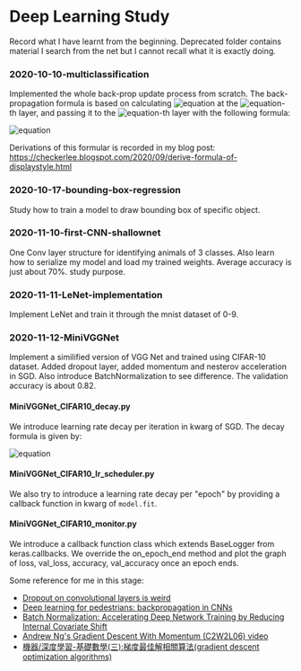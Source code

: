 # Deep Learning Study
Record what I have learnt from the beginning. Deprecated folder contains material I search from the net but I cannot recall what it is exactly doing.

### 2020-10-10-multiclassification
Implemented the whole back-prop update process from scratch. The back-propagation formula is based on calculating ![equation](http://latex.codecogs.com/svg.latex?\delta_\ell) at the ![equation](http://latex.codecogs.com/svg.latex?\ell)-th layer, and passing it to the ![equation](http://latex.codecogs.com/svg.latex?(\ell-1))-th layer with the following formula: 

![equation](https://latex.codecogs.com/svg.latex?%20\delta_{\ell}%20=%20\frac{1}{m}\cdot%20\Phi^{[\ell]}{}%27(U^{[\ell]})%20*%20\left[W^{[\ell+1]T}%20\cdot%20\delta_{\ell+1}\right]\quad%20\text{with}\quad%20\frac{\partial%20\mathcal%20L}{\partial%20W^{[\ell]}}%20=%20\delta_\ell%20Y^{[\ell-1]T})

Derivations of this formular is recorded in my blog post:
https://checkerlee.blogspot.com/2020/09/derive-formula-of-displaystyle.html

### 2020-10-17-bounding-box-regression
Study how to train a model to draw bounding box of specific object.

### 2020-11-10-first-CNN-shallownet
One Conv layer structure for identifying animals of 3 classes. Also learn how to serialize my model and load my trained weights. Average accuracy is just about 70%. study purpose.

### 2020-11-11-LeNet-implementation
Implement LeNet and train it through the mnist dataset of 0-9.

### 2020-11-12-MiniVGGNet
Implement a similified version of VGG Net and trained using CIFAR-10 dataset. Added dropout layer, added momentum and nesterov acceleration in SGD. Also introduce BatchNormalization to see difference. The validation accuracy is about 0.82. 

#### MiniVGGNet_CIFAR10_decay.py 
We introduce learning rate decay per iteration in kwarg of SGD. The decay formula is given by:

![equation](https://latex.codecogs.com/svg.latex?\alpha_0\times%20\frac{1}{1+\underbrace{\boxed{\frac{\displaystyle%20\alpha_0}{\text{batchSize}}}}_{\text{decay}}%20\times%20\text{iterations}})

#### MiniVGGNet_CIFAR10_lr_scheduler.py
We also try to introduce a learning rate decay per "epoch" by providing a callback function in kwarg of `model.fit`.

#### MiniVGGNet_CIFAR10_monitor.py
We introduce a callback function class which extends BaseLogger from keras.callbacks. We override the on_epoch_end method and plot the graph of loss, val_loss, accuracy, val_accuracy once an epoch ends.

Some reference for me in this stage:
- [Dropout on convolutional layers is weird](https://towardsdatascience.com/dropout-on-convolutional-layers-is-weird-5c6ab14f19b2)
- [Deep learning for pedestrians: backpropagation in CNNs](https://arxiv.org/abs/1811.11987)
- [Batch Normalization: Accelerating Deep Network Training by Reducing Internal Covariate Shift](https://arxiv.org/abs/1502.03167)
- [Andrew Ng's Gradient Descent With Momentum (C2W2L06) video](https://www.youtube.com/watch?v=k8fTYJPd3_I)
- [機器/深度學習-基礎數學(三):梯度最佳解相關算法(gradient descent optimization algorithms)](https://medium.com/@chih.sheng.huang821/%E6%A9%9F%E5%99%A8%E5%AD%B8%E7%BF%92-%E5%9F%BA%E7%A4%8E%E6%95%B8%E5%AD%B8-%E4%B8%89-%E6%A2%AF%E5%BA%A6%E6%9C%80%E4%BD%B3%E8%A7%A3%E7%9B%B8%E9%97%9C%E7%AE%97%E6%B3%95-gradient-descent-optimization-algorithms-b61ed1478bd7)
